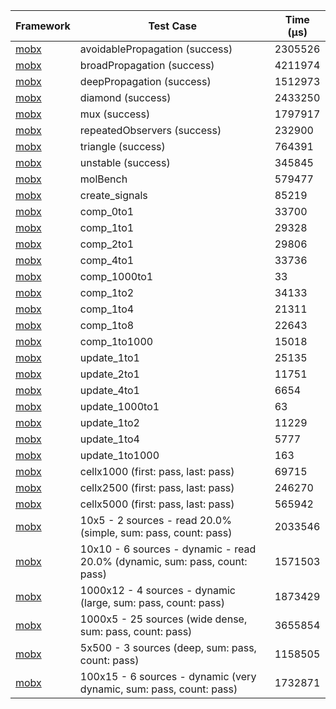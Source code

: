 | Framework | Test Case | Time (μs) |
| --- | --- | --- |
| [mobx](https://github.com/mobxjs/mobx.dart) | avoidablePropagation (success) | 2305526 |
| [mobx](https://github.com/mobxjs/mobx.dart) | broadPropagation (success) | 4211974 |
| [mobx](https://github.com/mobxjs/mobx.dart) | deepPropagation (success) | 1512973 |
| [mobx](https://github.com/mobxjs/mobx.dart) | diamond (success) | 2433250 |
| [mobx](https://github.com/mobxjs/mobx.dart) | mux (success) | 1797917 |
| [mobx](https://github.com/mobxjs/mobx.dart) | repeatedObservers (success) | 232900 |
| [mobx](https://github.com/mobxjs/mobx.dart) | triangle (success) | 764391 |
| [mobx](https://github.com/mobxjs/mobx.dart) | unstable (success) | 345845 |
| [mobx](https://github.com/mobxjs/mobx.dart) | molBench | 579477 |
| [mobx](https://github.com/mobxjs/mobx.dart) | create_signals | 85219 |
| [mobx](https://github.com/mobxjs/mobx.dart) | comp_0to1 | 33700 |
| [mobx](https://github.com/mobxjs/mobx.dart) | comp_1to1 | 29328 |
| [mobx](https://github.com/mobxjs/mobx.dart) | comp_2to1 | 29806 |
| [mobx](https://github.com/mobxjs/mobx.dart) | comp_4to1 | 33736 |
| [mobx](https://github.com/mobxjs/mobx.dart) | comp_1000to1 | 33 |
| [mobx](https://github.com/mobxjs/mobx.dart) | comp_1to2 | 34133 |
| [mobx](https://github.com/mobxjs/mobx.dart) | comp_1to4 | 21311 |
| [mobx](https://github.com/mobxjs/mobx.dart) | comp_1to8 | 22643 |
| [mobx](https://github.com/mobxjs/mobx.dart) | comp_1to1000 | 15018 |
| [mobx](https://github.com/mobxjs/mobx.dart) | update_1to1 | 25135 |
| [mobx](https://github.com/mobxjs/mobx.dart) | update_2to1 | 11751 |
| [mobx](https://github.com/mobxjs/mobx.dart) | update_4to1 | 6654 |
| [mobx](https://github.com/mobxjs/mobx.dart) | update_1000to1 | 63 |
| [mobx](https://github.com/mobxjs/mobx.dart) | update_1to2 | 11229 |
| [mobx](https://github.com/mobxjs/mobx.dart) | update_1to4 | 5777 |
| [mobx](https://github.com/mobxjs/mobx.dart) | update_1to1000 | 163 |
| [mobx](https://github.com/mobxjs/mobx.dart) | cellx1000 (first: pass, last: pass) | 69715 |
| [mobx](https://github.com/mobxjs/mobx.dart) | cellx2500 (first: pass, last: pass) | 246270 |
| [mobx](https://github.com/mobxjs/mobx.dart) | cellx5000 (first: pass, last: pass) | 565942 |
| [mobx](https://github.com/mobxjs/mobx.dart) | 10x5 - 2 sources - read 20.0% (simple, sum: pass, count: pass) | 2033546 |
| [mobx](https://github.com/mobxjs/mobx.dart) | 10x10 - 6 sources - dynamic - read 20.0% (dynamic, sum: pass, count: pass) | 1571503 |
| [mobx](https://github.com/mobxjs/mobx.dart) | 1000x12 - 4 sources - dynamic (large, sum: pass, count: pass) | 1873429 |
| [mobx](https://github.com/mobxjs/mobx.dart) | 1000x5 - 25 sources (wide dense, sum: pass, count: pass) | 3655854 |
| [mobx](https://github.com/mobxjs/mobx.dart) | 5x500 - 3 sources (deep, sum: pass, count: pass) | 1158505 |
| [mobx](https://github.com/mobxjs/mobx.dart) | 100x15 - 6 sources - dynamic (very dynamic, sum: pass, count: pass) | 1732871 |
